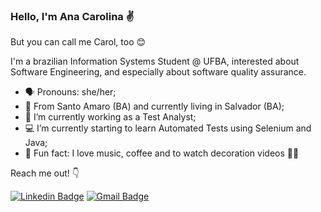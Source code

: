 ### Hello, I'm Ana Carolina ✌️

But you can call me Carol, too 😊

I'm a brazilian Information Systems Student @ UFBA, interested about Software Engineering, and especially about software quality assurance.

- 🗣️ Pronouns: she/her;
- 📍 From Santo Amaro (BA) and currently living in Salvador (BA);
- 🐞 I’m currently working as a Test Analyst;
- 💻 I’m currently starting to learn Automated Tests using Selenium and Java;
- 👀 Fun fact: I love music, coffee and to watch decoration videos 🤷‍♀️


Reach me out! 👇


[![Linkedin Badge](https://img.shields.io/badge/-LinkedIn-0a66c2?style=flat-square&logo=Linkedin&logoColor=white&link=https://www.linkedin.com/in/anacarolinacerqueira)](https://www.linkedin.com/in/anacarolinacerqueira/) 
[![Gmail Badge](https://img.shields.io/badge/cf.anacarolina@gmail.com-ff3c00?style=flat-square&logo=Gmail&logoColor=white&link=mailto:cf.anacarolina@gmail.com)](mailto:cf.anacarolina@gmail.com)
